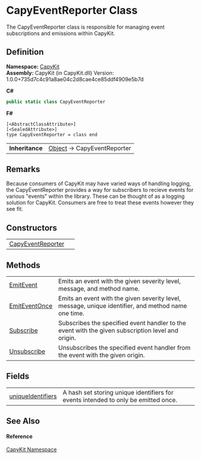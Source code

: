 # CapyEventReporter Class


The CapyEventReporter class is responsible for managing event subscriptions and emissions within CapyKit.



## Definition
**Namespace:** <a href="N_CapyKit.md">CapyKit</a>  
**Assembly:** CapyKit (in CapyKit.dll) Version: 1.0.0+735d7c4c91a8ae04c2d8cae4ce85ddf4909e5b7d

**C#**
``` C#
public static class CapyEventReporter
```
**F#**
``` F#
[<AbstractClassAttribute>]
[<SealedAttribute>]
type CapyEventReporter = class end
```

<table><tr><td><strong>Inheritance</strong></td><td><a href="https://learn.microsoft.com/dotnet/api/system.object" target="_blank" rel="noopener noreferrer">Object</a>  →  CapyEventReporter</td></tr>
</table>



## Remarks
Because consumers of CapyKit may have varied ways of handling logging, the CapyEventReporter provides a way for subscribers to recieve events for various "events" within the library. These can be thought of as a logging solution for CapyKit. Consumers are free to treat these events however they see fit.

## Constructors
<table>
<tr>
<td><a href="M_CapyKit_CapyEventReporter__cctor.md">CapyEventReporter</a></td>
<td> </td></tr>
</table>

## Methods
<table>
<tr>
<td><a href="M_CapyKit_CapyEventReporter_EmitEvent.md">EmitEvent</a></td>
<td>Emits an event with the given severity level, message, and method name.</td></tr>
<tr>
<td><a href="M_CapyKit_CapyEventReporter_EmitEventOnce.md">EmitEventOnce</a></td>
<td>Emits an event with the given severity level, message, unique identifier, and method name one time.</td></tr>
<tr>
<td><a href="M_CapyKit_CapyEventReporter_Subscribe.md">Subscribe</a></td>
<td>Subscribes the specified event handler to the event with the given subscription level and origin.</td></tr>
<tr>
<td><a href="M_CapyKit_CapyEventReporter_Unsubscribe.md">Unsubscribe</a></td>
<td>Unsubscribes the specified event handler from the event with the given origin.</td></tr>
</table>

## Fields
<table>
<tr>
<td><a href="F_CapyKit_CapyEventReporter_uniqueIdentifiers.md">uniqueIdentifiers</a></td>
<td>A hash set storing unique identifiers for events intended to only be emitted once.</td></tr>
</table>

## See Also


#### Reference
<a href="N_CapyKit.md">CapyKit Namespace</a>  
